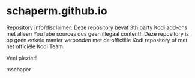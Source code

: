 # schaperm.github.io

Repository info/disclaimer:
Deze repository bevat 3th party Kodi add-ons met alleen YouTube sources dus geen illegaal content!!
Deze repository is op geen enkele manier verbonden met de officiële Kodi repository of met het officiële Kodi Team.

Veel plezier!

mschaper
